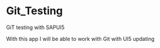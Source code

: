 # Git_Testing
GiT testing with SAPUI5

With this app I will be able to work with Git with UI5 updating
 
